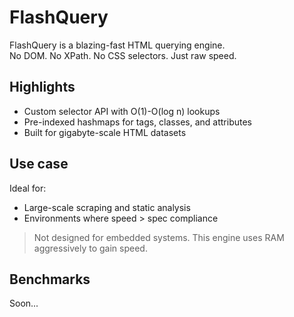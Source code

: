 # FlashQuery
FlashQuery is a blazing-fast HTML querying engine.  
No DOM. No XPath. No CSS selectors. Just raw speed.

## Highlights
- Custom selector API with O(1)-O(log n) lookups
- Pre-indexed hashmaps for tags, classes, and attributes
- Built for gigabyte-scale HTML datasets

## Use case
Ideal for:
- Large-scale scraping and static analysis
- Environments where speed > spec compliance
> Not designed for embedded systems. This engine uses RAM aggressively to gain speed.

## Benchmarks
Soon...

